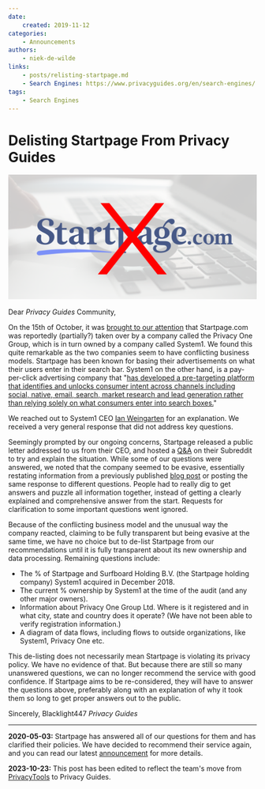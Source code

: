 ```yaml
---
date:
    created: 2019-11-12
categories:
    - Announcements
authors:
    - niek-de-wilde
links:
    - posts/relisting-startpage.md
    - Search Engines: https://www.privacyguides.org/en/search-engines/
tags:
    - Search Engines
---
```

# Delisting Startpage From Privacy Guides

!["Delisting Startpage" cover image](../assets/images/delisting-startpage/cover.png)

Dear *Privacy Guides* Community,

On the 15th of October, it was [brought to our attention](https://web.archive.org/web/20201127034309/https://www.reddit.com/r/privacy/comments/di5rn3/startpage_is_now_owned_by_an_advertising_company/) that Startpage.com was reportedly (partially?) taken over by a company called the Privacy One Group, which is in turn owned by a company called System1. We found this quite remarkable as the two companies seem to have conflicting business models.<!-- more --> Startpage has been known for basing their advertisements on what their users enter in their search bar. System1 on the other hand, is a pay-per-click advertising company that "[has developed a pre-targeting platform that identifies and unlocks  consumer intent across channels including social, native, email, search,  market research and lead generation rather than relying solely on what  consumers enter into search boxes.](https://web.archive.org/web/20201127034309/https://www.bizjournals.com/losangeles/news/2017/09/20/system1-raises-270-million-for-consumer-intent.html)"

We reached out to System1 CEO [Ian Weingarten](https://web.archive.org/web/20201127034309/https://finance.yahoo.com/news/system1-appoints-ian-weingarten-ceo-185700741.html) for an explanation. We received a very general response that did not address key questions.

Seemingly prompted by our ongoing concerns, Startpage released a public letter addressed to us from their CEO, and hosted a [Q&A](https://web.archive.org/web/20201127034309/https://www.reddit.com/r/StartpageSearch/comments/djshn3/hello_reddit_startpage_mod_team/) on their Subreddit to try and explain the situation. While some of our questions were answered, we noted that the company seemed to be evasive, essentially restating information from a previously published [blog post](https://web.archive.org/web/20201127034309/https://www.startpage.com/blog/company-updates/startpage-and-privacy-one-group/) or posting the same response to different questions. People had to really dig to get answers and puzzle all information together, instead of getting a clearly explained and comprehensive answer from the start. Requests for clarification to some important questions went ignored.

Because of the conflicting business model and the unusual way the company reacted, claiming to be fully transparent but being evasive at the same time, we have no choice but to de-list Startpage from our recommendations until it is fully transparent about its new ownership and data processing. Remaining questions include:

- The % of Startpage and Surfboard Holding B.V. (the Startpage holding company) System1 acquired in December 2018.
- The current % ownership by System1 at the time of the audit (and any other major owners).
- Information about Privacy One Group Ltd. Where is it registered and in what city, state and country does it operate? (We have not been able to verify registration information.)
- A diagram of data flows, including flows to outside organizations, like System1, Privacy One etc.

This de-listing does not necessarily mean Startpage is violating its privacy policy. We have no evidence of that. But because there are still so many unanswered questions, we can no longer recommend the service with good confidence. If Startpage aims to be re-considered, they will have to answer the questions above, preferably along with an explanation of why it took them so long to get proper answers out to the public.

Sincerely,
Blacklight447
*Privacy Guides*

---

**2020-05-03:** Startpage has answered all of our questions for them and has clarified their policies. We have decided to recommend their service again, and you can read our latest [announcement](relisting-startpage.md) for more details.

**2023-10-23:** This post has been edited to reflect the team's move from [PrivacyTools](https://www.privacyguides.org/en/about/privacytools/) to Privacy Guides.
